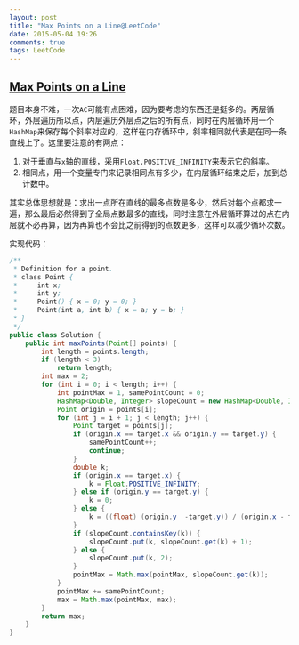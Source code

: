 ```yaml
---
layout: post
title: "Max Points on a Line@LeetCode"
date: 2015-05-04 19:26
comments: true
tags: LeetCode
---
```

## [Max Points on a Line](https://leetcode.com/problems/max-points-on-a-line/)

<!-- more -->

题目本身不难，一次`AC`可能有点困难，因为要考虑的东西还是挺多的。两层循环，外层遍历所以点，内层遍历外层点之后的所有点，同时在内层循环用一个`HashMap`来保存每个斜率对应的，这样在内存循环中，斜率相同就代表是在同一条直线上了。这里要注意的有两点：

1. 对于垂直与`x`轴的直线，采用`Float.POSITIVE_INFINITY`来表示它的斜率。
2. 相同点，用一个变量专门来记录相同点有多少，在内层循环结束之后，加到总计数中。

其实总体思想就是：求出一点所在直线的最多点数是多少，然后对每个点都求一遍，那么最后必然得到了全局点数最多的直线，同时注意在外层循环算过的点在内层就不必再算，因为再算也不会比之前得到的点数更多，这样可以减少循环次数。

实现代码：

``` java
/**
 * Definition for a point.
 * class Point {
 *     int x;
 *     int y;
 *     Point() { x = 0; y = 0; }
 *     Point(int a, int b) { x = a; y = b; }
 * }
 */
public class Solution {
    public int maxPoints(Point[] points) {
        int length = points.length;
        if (length < 3)
            return length;
        int max = 2;
        for (int i = 0; i < length; i++) {
            int pointMax = 1, samePointCount = 0;
            HashMap<Double, Integer> slopeCount = new HashMap<Double, Integer>();
            Point origin = points[i];
            for (int j = i + 1; j < length; j++) {
                Point target = points[j];
                if (origin.x == target.x && origin.y == target.y) {
                    samePointCount++;
                    continue;
                }
                double k;
                if (origin.x == target.x) {
                    k = Float.POSITIVE_INFINITY;
                } else if (origin.y == target.y) {
                    k = 0;
                } else {
                    k = ((float) (origin.y  -target.y)) / (origin.x - target.x);
                }
                if (slopeCount.containsKey(k)) {
                    slopeCount.put(k, slopeCount.get(k) + 1);
                } else {
                    slopeCount.put(k, 2);
                }
                pointMax = Math.max(pointMax, slopeCount.get(k));
            }
            pointMax += samePointCount;
            max = Math.max(pointMax, max);
        }
        return max;
    }
}
```